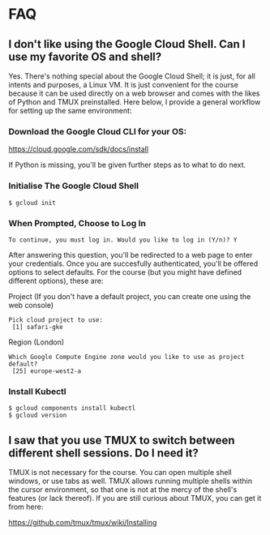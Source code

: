 # FAQ

## I don't like using the Google Cloud Shell. Can I use my favorite OS and shell?

Yes. There's nothing special about the Google Cloud Shell; it is just, for all intents and purposes, a Linux VM. It is just convenient for the course because it can be used directly on a web browser and comes with the likes of Python and TMUX preinstalled. Here below, I provide a general workflow for setting up the same environment:

### Download the Google Cloud CLI for your OS:

https://cloud.google.com/sdk/docs/install

If Python is missing, you'll be given further steps as to what to do next.

### Initialise The Google Cloud Shell

```
$ gcloud init
```

### When Prompted, Choose to Log In

```
To continue, you must log in. Would you like to log in (Y/n)? Y
```

After answering this question, you'll be redirected to a web page to enter your credentials.
Once you are succesfully authenticated, you'll be offered options to select defaults. For the course (but you might have defined different options), these are:

Project (If you don't have a default project, you can create one using the web console)

```
Pick cloud project to use: 
 [1] safari-gke
```

Region (London)

```
Which Google Compute Engine zone would you like to use as project default?
 [25] europe-west2-a
```

### Install Kubectl

```
$ gcloud components install kubectl
$ gcloud version 
```

## I saw that you use TMUX to switch between different shell sessions. Do I need it?

TMUX is not necessary for the course. You can open multiple shell windows, or use tabs as well. TMUX allows running multiple shells within the cursor environment, so that one is not at the mercy of the shell's features (or lack thereof). If you are still curious about TMUX, you can get it from here:

https://github.com/tmux/tmux/wiki/Installing






